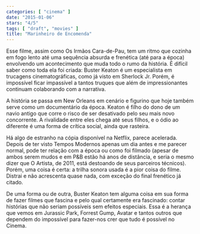 ```yaml
---
categories: [ "cinema" ]
date: "2015-01-06"
stars: "4/5"
tags: [ "draft", "movies" ]
title: "Marinheiro de Encomenda"
---
```

Esse filme, assim como Os Irmãos Cara-de-Pau, tem um ritmo que
cozinha em fogo lento até uma sequência absurda e frenética (até
para a época) envolvendo um acontecimento que muda todo o rumo da
história. É difícil saber como toda ela foi criada: Buster Keaton
é um especialista em trucagens cinematográficas, como já visto em
Sherlock Jr. Porém, é impossível ficar impassível a tantos truques
que além de impressionantes continuam colaborando com a narrativa.

A história se passa em New Orleans em cenário e figurino que hoje
também serve como um documentário da época. Keaton é filho do dono
de um navio antigo que corre o risco de ser desativado pelo seu mais
novo concorrente. A rivalidade entre eles chega até seus filhos, e o
ódio ao diferente é uma forma de crítica social, ainda que rasteira.

Há algo de estranho na cópia disponível na Netflix, parece
acelerada. Depois de ter visto Tempos Modernos apenas um dia antes e
me parecer normal, pode ter relação com a época ou como foi filmado
(apesar de ambos serem mudos e em P&B estão há anos de distância,
e seria o mesmo dizer que O Artista, de 2011, está destoando de seus
parceiros técnicos). Porém, uma coisa é certa: a trilha sonora
usada é a pior coisa do filme. Distrai e não acrescenta quase nada,
com exceção do final frenético já citado.

De uma forma ou de outra, Buster Keaton tem alguma coisa em sua forma de
fazer filmes que fascina e pelo qual certamente era fascinado: contar
histórias que não seriam possíveis sem efeitos especiais. Essa é a
herança que vemos em Jurassic Park, Forrest Gump, Avatar e tantos outros
que dependem do impossível para fazer-nos crer que tudo é possível
no Cinema.
